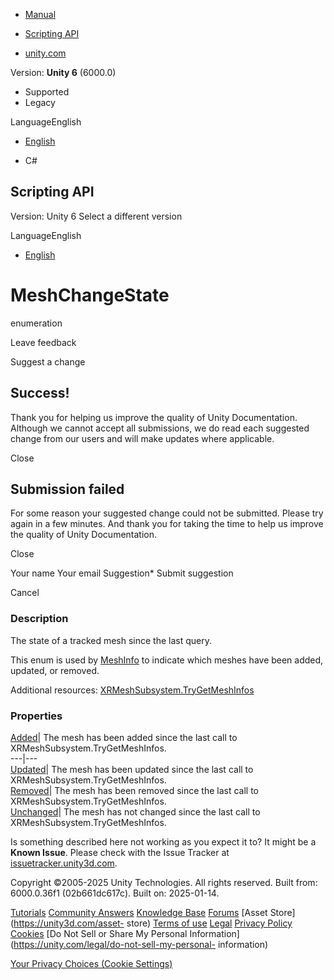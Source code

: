 [ ]()

  * [Manual](../Manual/index.html)
  * [Scripting API](../ScriptReference/index.html)

  * [unity.com](https://unity.com/)

Version: **Unity 6** (6000.0)

  * Supported
  * Legacy

LanguageEnglish

  * [English]()

  * C#

[ ](https://docs.unity3d.com)

## Scripting API

Version: Unity 6 Select a different version

LanguageEnglish

  * [English]()

# MeshChangeState

enumeration

Leave feedback

Suggest a change

## Success!

Thank you for helping us improve the quality of Unity Documentation. Although
we cannot accept all submissions, we do read each suggested change from our
users and will make updates where applicable.

Close

## Submission failed

For some reason your suggested change could not be submitted. Please <a>try
again</a> in a few minutes. And thank you for taking the time to help us
improve the quality of Unity Documentation.

Close

Your name Your email Suggestion* Submit suggestion

Cancel

[ ]()

### Description

The state of a tracked mesh since the last query.

This enum is used by [MeshInfo](XR.MeshInfo.html) to indicate which meshes
have been added, updated, or removed.  
  
Additional resources:
[XRMeshSubsystem.TryGetMeshInfos](XR.XRMeshSubsystem.TryGetMeshInfos.html)

### Properties

[Added](XR.MeshChangeState.Added.html)| The mesh has been added since the last
call to XRMeshSubsystem.TryGetMeshInfos.  
---|---  
[Updated](XR.MeshChangeState.Updated.html)| The mesh has been updated since
the last call to XRMeshSubsystem.TryGetMeshInfos.  
[Removed](XR.MeshChangeState.Removed.html)| The mesh has been removed since
the last call to XRMeshSubsystem.TryGetMeshInfos.  
[Unchanged](XR.MeshChangeState.Unchanged.html)| The mesh has not changed since
the last call to XRMeshSubsystem.TryGetMeshInfos.  
  
Is something described here not working as you expect it to? It might be a
**Known Issue**. Please check with the Issue Tracker at
[issuetracker.unity3d.com](https://issuetracker.unity3d.com).

Copyright ©2005-2025 Unity Technologies. All rights reserved. Built from:
6000.0.36f1 (02b661dc617c). Built on: 2025-01-14.

[Tutorials](https://unity3d.com/learn) [Community
Answers](https://answers.unity3d.com) [Knowledge
Base](https://support.unity3d.com/hc/en-us)
[Forums](https://forum.unity3d.com) [Asset Store](https://unity3d.com/asset-
store) [Terms of use](https://docs.unity3d.com/Manual/TermsOfUse.html)
[Legal](https://unity.com/legal) [Privacy
Policy](https://unity.com/legal/privacy-policy)
[Cookies](https://unity.com/legal/cookie-policy) [Do Not Sell or Share My
Personal Information](https://unity.com/legal/do-not-sell-my-personal-
information)

[Your Privacy Choices (Cookie Settings)](javascript:void\(0\);)

